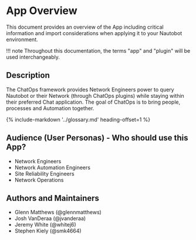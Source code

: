 # App Overview

This document provides an overview of the App including critical information and import considerations when applying it to your Nautobot environment.

!!! note
    Throughout this documentation, the terms "app" and "plugin" will be used interchangeably.

## Description

The ChatOps framework provides Network Engineers power to query Nautobot or their Network (through ChatOps plugins) while staying within their preferred Chat application. The goal of ChatOps is to bring people, processes and Automation together.

{%
    include-markdown '../glossary.md'
    heading-offset=1
%}

## Audience (User Personas) - Who should use this App?

- Network Engineers
- Network Automation Engineers
- Site Reliability Engineers
- Network Operations

## Authors and Maintainers

- Glenn Matthews (@glennmatthews)
- Josh VanDeraa (@jvanderaa)
- Jeremy White (@whitej6)
- Stephen Kiely (@smk4664)
